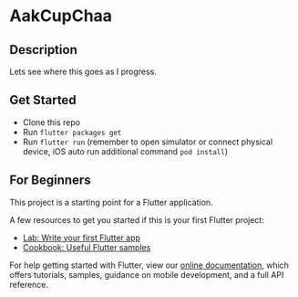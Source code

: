 # AakCupChaa

## Description

Lets see where this goes as I progress.

## Get Started

*   Clone this repo
*   Run `flutter packages get`
*   Run `flutter run` (remember to open simulator or connect physical device, iOS auto run additional command `pod install`)

## For Beginners

This project is a starting point for a Flutter application.

A few resources to get you started if this is your first Flutter project:

*   [Lab: Write your first Flutter app](https://flutter.dev/docs/get-started/codelab)
*   [Cookbook: Useful Flutter samples](https://flutter.dev/docs/cookbook)

For help getting started with Flutter, view our
[online documentation](https://flutter.dev/docs), which offers tutorials,
samples, guidance on mobile development, and a full API reference.
